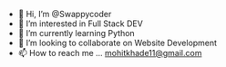 - 👋 Hi, I’m @Swappycoder
- 👀 I’m interested in Full Stack DEV
- 🌱 I’m currently learning Python 
- 💞️ I’m looking to collaborate on Website Development
- 📫 How to reach me ... mohitkhade11@gmail.com

<!---
Swappycoder/Swappycoder is a ✨ special ✨ repository because its `README.md` (this file) appears on your GitHub profile.
You can click the Preview link to take a look at your changes.
--->
